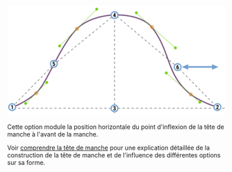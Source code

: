 ![L'emplacement horizontal du point d'inflexion devant](./sleevecapfrontfactorx.svg)

Cette option module la position horizontale du point d'inflexion de la tête de manche à l'avant de la manche.

<Tip>

Voir [comprendre la tête de manche](/docs/patterns/brian/options#understanding-the-sleevecap) pour une explication détaillée de la construction de la tête de manche et de l'influence des différentes options sur sa forme.

</Tip>

